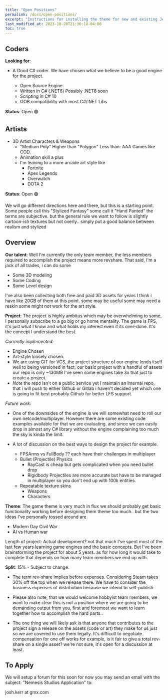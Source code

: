 ```yaml
---
title: "Open Positions"
permalink: /docs/open-positions/
excerpt: "Instructions for installing the theme for new and existing Jekyll based sites."
last_modified_at: 2023-10-20T21:36:18-04:00
toc: true
---
```


## Coders

**Looking for**: 
- A Good C# coder.
  We have chosen what we believe to be a good engine for the project. 
	  
	-  Open Source Engine
	- Written in C# (.NET6) Possibly .NET8 soon
	- Scripting in C# 10
	- OOB compatibility with most C#/.NET Libs

**Status**: Open 🟢

## Artists

- 3D Artist 
	Characters & Weapons 
	 -  "Medium Poly" 
		   Higher than "Polygon"  Less than: AAA Games like COD.
	- Animation skill a plus
	- I'm leaning to a more arcade art style like 
		- Fortnite 
		- Apex Legends
		- Overwatch
		- DOTA 2

**Status**: Open 🟢

  We will go different directions here and there, but this is a starting point.  Some people call this "Stylized Fantasy" some call it "Hand Panted" the terms are subjective.  but the general rule we want to follow is slightly cartoon-ish textures but not overly.. simply put a good balance between realism and stylized

## Overview

**Our talent**: Well I'm currently the only team member, the less members required to accomplish the project means more revshare. That said, I'm a jack of all trades,  i can do some 

- Some 3D modeling
- Some Coding 
- Some Level design  
  
I've also been collecting both free and paid 3D assets for years I think i have like 20GB of them at this point.  some may be useful some may need a reskin some might not work for the art style. 

**Project**: The project is highly ambitus which may be overwhelming to some, I personally subscribe to a go big or go home mentality.  The game is FPS, it's just what I know and what holds my interest even if its over-done.  It's the concept I understand the best.  

*Currently implemented:*
  - Engine Chosen
  - Art-style loosely chosen.
  - We are using GIT for VCS, the project structure of our engine lends itself well to being versioned in fact, our basic project with a handful of assets our repo is only ~130MB I've seen some engines take 3x that just to create a project. 
  - *Note* the repo isn't on a public service yet I maintain an internal repo, that i will push to either Github or Gitlab  i haven't decided yet which one is going to fit best probably Github for better LFS support.
  
*Future work*:
 - One of the downsides of the engine is we will somewhat need to roll our own netcode/multiplayer. However there are some existing code examples available for that we are evaluating. and since we can easily drop in almost any C# library without the engine complaining too much the sky is kinda the limit.
 - A lot of discussion on the best ways to design the project for example.
   
	 - FPSArms vs FullBody ?? each have their challenges in multiplayer
	 - Bullet (Projectile) Physics 
		 - RayCast is cheap but gets complicated when you need bullet drop
		 - Rigidbody Projectiles are more accurate but have to be managed in multiplayer so you don't end up with 100k entities.
	 - Repeatable texture skins
		 - Weapons 
		 - Characters 

**Theme**: The game theme is very much in flux we should probably get basic functionality working before designing them theme too much.. but the two ideas I've personally tossed around are

- Modern Day Civil War
-  AI vs Human war


Length of project: Actual development? not that much I've spent most of the last few years learning game engines and the basic concepts. But I've been brainstorming the project for about 5 years.  as for how long it would take to complete that depends on how many team members we end up with.  

**Split**: 15%  - Subject to change. 

- The term rev-share implies before expenses. Considering Steam takes 30% off the top when we release there. We have to consider the business expenses of distribution because we intend to self-publish.

- Please also note, that we would welcome hobbyist team members, we want to make clear this is not a position where we are going to be demanding output from you, first and foremost we want to learn together how to accomplish the hard parts..
   
- The one thing we will likely ask is that anyone that contributes to the project sign a release on the assets (code or art) they make for us just so we are covered to use them legally. It's difficult to negotiate compensation for one off works for example, is it fair to give a total rev-share on a single asset? we're not sure, it's open for a discussion at least. 



## To Apply

We will setup a forum for this soon for now you may send an email with the subject: "Nemesis Studios Application" to:

josh.kerr at gmx.com 

